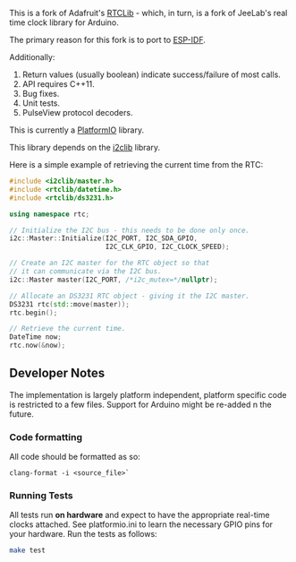 This is a fork of Adafruit's [RTCLib](https://github.com/adafruit/RTClib) - which,
in turn, is a fork of JeeLab's real time clock library for Arduino.

The primary reason for this fork is to port to
[ESP-IDF](https://docs.espressif.com/projects/esp-idf).

Additionally:

1. Return values (usually boolean) indicate success/failure
   of most calls.
2. API requires C++11.
3. Bug fixes.
4. Unit tests.
5. PulseView protocol decoders.

This is currently a [PlatformIO](https://platformio.org/) library.

This library depends on the [i2clib](https://github.com/cmumford/i2clib) library.

Here is a simple example of retrieving the current time
from the RTC:

```c++
#include <i2clib/master.h>
#include <rtclib/datetime.h>
#include <rtclib/ds3231.h>

using namespace rtc;

// Initialize the I2C bus - this needs to be done only once.
i2c::Master::Initialize(I2C_PORT, I2C_SDA_GPIO,
                        I2C_CLK_GPIO, I2C_CLOCK_SPEED);

// Create an I2C master for the RTC object so that
// it can communicate via the I2C bus.
i2c::Master master(I2C_PORT, /*i2c_mutex=*/nullptr);

// Allocate an DS3231 RTC object - giving it the I2C master.
DS3231 rtc(std::move(master));
rtc.begin();

// Retrieve the current time.
DateTime now;
rtc.now(&now);
```

## Developer Notes

The implementation is largely platform independent, platform specific
code is restricted to a few files. Support for Arduino might be re-added
n the future.

### Code formatting

All code should be formatted as so:

```shell
clang-format -i <source_file>`
```

### Running Tests

All tests run **on hardware** and expect to have the appropriate real-time
clocks attached. See platformio.ini to learn the necessary GPIO pins for
your hardware. Run the tests as follows:

```sh
make test
```
